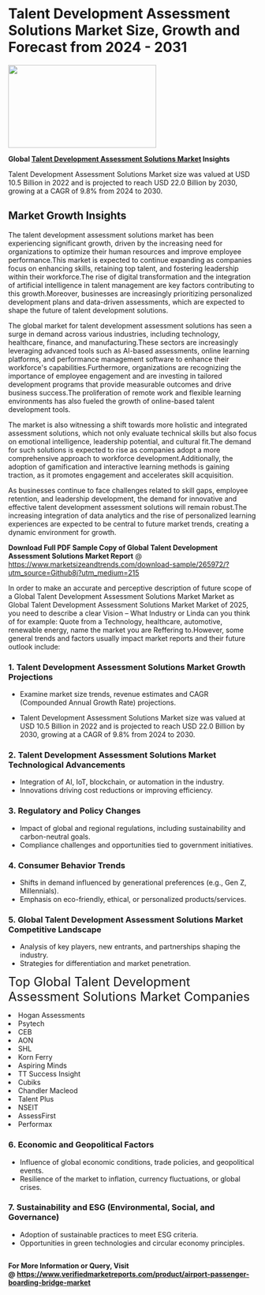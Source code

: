 <H1>Talent Development Assessment Solutions Market Size, Growth and Forecast from 2024 - 2031</H1><img class="aligncenter size-medium wp-image-584254" src="https://thirdeyenews.in/wp-content/uploads/2024/09/Global-Market-Research-300x168.jpeg" alt="" width="300" height="168" /><p><strong>Global&nbsp;<a href="https://www.marketsizeandtrends.com/download-sample/265972/?utm_source=Github8j?utm_medium=215">Talent Development Assessment Solutions Market</a> Insights</strong></p><p>Talent Development Assessment Solutions Market size was valued at USD 10.5 Billion in 2022 and is projected to reach USD 22.0 Billion by 2030, growing at a CAGR of 9.8% from 2024 to 2030.</p><p><h2>Market Growth Insights</h2> <p>The talent development assessment solutions market has been experiencing significant growth, driven by the increasing need for organizations to optimize their human resources and improve employee performance.This market is expected to continue expanding as companies focus on enhancing skills, retaining top talent, and fostering leadership within their workforce.The rise of digital transformation and the integration of artificial intelligence in talent management are key factors contributing to this growth.Moreover, businesses are increasingly prioritizing personalized development plans and data-driven assessments, which are expected to shape the future of talent development solutions.</p> <p>The global market for talent development assessment solutions has seen a surge in demand across various industries, including technology, healthcare, finance, and manufacturing.These sectors are increasingly leveraging advanced tools such as AI-based assessments, online learning platforms, and performance management software to enhance their workforce's capabilities.Furthermore, organizations are recognizing the importance of employee engagement and are investing in tailored development programs that provide measurable outcomes and drive business success.The proliferation of remote work and flexible learning environments has also fueled the growth of online-based talent development tools.</p> <p>The market is also witnessing a shift towards more holistic and integrated assessment solutions, which not only evaluate technical skills but also focus on emotional intelligence, leadership potential, and cultural fit.The demand for such solutions is expected to rise as companies adopt a more comprehensive approach to workforce development.Additionally, the adoption of gamification and interactive learning methods is gaining traction, as it promotes engagement and accelerates skill acquisition.</p> <p>As businesses continue to face challenges related to skill gaps, employee retention, and leadership development, the demand for innovative and effective talent development assessment solutions will remain robust.The increasing integration of data analytics and the rise of personalized learning experiences are expected to be central to future market trends, creating a dynamic environment for growth.</p> <p><span class=""><strong>Download Full PDF Sample Copy of Global Talent Development Assessment Solutions Market Report</strong> @ <a href="https://www.marketsizeandtrends.com/download-sample/265972/?utm_source=Github8j?utm_medium=215" target="_blank">https://www.marketsizeandtrends.com/download-sample/265972/?utm_source=Github8j?utm_medium=215</a></span></p><p>In order to make an accurate and perceptive description of future scope of a Global&nbsp;Talent Development Assessment Solutions Market Market as Global&nbsp;Talent Development Assessment Solutions Market Market of 2025, you need to describe a clear Vision &ndash; What Industry or Linda can you think of for example: Quote from a Technology, healthcare, automotive, renewable energy, name the market you are Reffering to.However, some general trends and factors usually impact market reports and their future outlook include:</p><h3>1.&nbsp;<strong>Talent Development Assessment Solutions Market Growth Projections</strong></h3><ul><li>Examine market size trends, revenue estimates and CAGR (Compounded Annual Growth Rate) projections.</li><li><p>Talent Development Assessment Solutions Market size was valued at USD 10.5 Billion in 2022 and is projected to reach USD 22.0 Billion by 2030, growing at a CAGR of 9.8% from 2024 to 2030.</p></li></ul><h3>2.&nbsp;<strong>Talent Development Assessment Solutions Market Technological Advancements</strong></h3><ul><li>Integration of AI, IoT, blockchain, or automation in the industry.</li><li>Innovations driving cost reductions or improving efficiency.</li></ul><h3>3.&nbsp;<strong>Regulatory and Policy Changes</strong></h3><ul><li>Impact of global and regional regulations, including sustainability and carbon-neutral goals.</li><li>Compliance challenges and opportunities tied to government initiatives.</li></ul><h3>4.&nbsp;<strong>Consumer Behavior Trends</strong></h3><ul><li>Shifts in demand influenced by generational preferences (e.g., Gen Z, Millennials).</li><li>Emphasis on eco-friendly, ethical, or personalized products/services.</li></ul><h3>5.&nbsp;<strong>Global Talent Development Assessment Solutions Market Competitive Landscape</strong></h3><ul><li>Analysis of key players, new entrants, and partnerships shaping the industry.</li><li>Strategies for differentiation and market penetration.</li></ul><p data-pm-slice="1 1 []"><span style="color: inherit; font-family: inherit; font-size: 25px;">Top Global Talent Development Assessment Solutions Market Companies</span></p><div class="" data-test-id=""><p><li>Hogan Assessments</li><li> Psytech</li><li> CEB</li><li> AON</li><li> SHL</li><li> Korn Ferry</li><li> Aspiring Minds</li><li> TT Success Insight</li><li> Cubiks</li><li> Chandler Macleod</li><li> Talent Plus</li><li> NSEIT</li><li> AssessFirst</li><li> Performax</li></p></div><h3>6.&nbsp;<strong>Economic and Geopolitical Factors</strong></h3><ul><li>Influence of global economic conditions, trade policies, and geopolitical events.</li><li>Resilience of the market to inflation, currency fluctuations, or global crises.</li></ul><h3>7.&nbsp;<strong>Sustainability and ESG (Environmental, Social, and Governance)</strong></h3><ul><li>Adoption of sustainable practices to meet ESG criteria.</li><li>Opportunities in green technologies and circular economy principles.</li></ul><h2><strong style="font-size: 14px;">For More Information or Query, Visit @&nbsp;</strong><a style="background-color: #ffffff; font-size: 14px;" href="https://www.marketsizeandtrends.com/report/talent-development-assessment-solutions-market/" target="_blank">https://www.verifiedmarketreports.com/product/airport-passenger-boarding-bridge-market</a></h2>